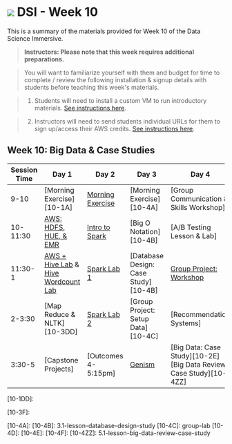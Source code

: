 # ![](https://ga-dash.s3.amazonaws.com/production/assets/logo-9f88ae6c9c3871690e33280fcf557f33.png) DSI - Week 10

This is a summary of the materials provided for Week 10 of the Data Science Immersive.

> **Instructors: Please note that this week requires additional preparations.**

> You will want to familiarize yourself with them and budget for time to complete / review the following installation & signup details with students before teaching this week's materials.

> 1. Students will need to install a custom VM to run introductory materials. [See instructions here](https://github.com/ga-students/DSI_SM_01/blob/master/curriculum/week-09/VM-big-data-setup.md).

> 2. Instructors will need to send students individual URLs for them to sign up/access their AWS credits. [See instructions here](https://github.com/ga-students/DSI_SM_01/blob/master/curriculum/week-09/VM-big-data-setup.md).

## Week 10: Big Data & Case Studies

Session Time | Day 1 | Day 2 | Day 3 | Day 4 | Day 5
 --- | --- | --- | --- | ---  | ---
9-10 | [Morning Exercise][10-1A]             | [Morning Exercise][10-3A]           | [Morning Exercise][10-4A]         | [Group Communication & Skills Workshop]             | [Morning Exercise][10-5A]
10-11:30 |[AWS: HDFS, HUE, & EMR][10-1AA]        | [Intro to Spark][10-3B]             |  [Big O Notation][10-4B] | [A/B Testing Lesson & Lab]   | [Spark: Case Study][10-3E] 
11:30-1 | [AWS + Hive Lab][10-1BB]  & [Hive Wordcount Lab][10-1CC]   | [Spark Lab 1][10-3C]      | [Database Design: Case Study][10-4B]       | [Group Project: Workshop][10-5D]  | [Group Project: Workshop][10-5C] or [Review]
2-3:30 | [Map Reduce & NLTK][10-3DD]         | [Spark Lab 2][10-3D]         | [Group Project: Setup Data][10-4C]       |  [Recommendation Systems]    | [Group Project: Workshop][10-5D]
3:30-5 | [Capstone Projects]    |  [Outcomes 4-5:15pm]       | [Genism][10-3E]| [Big Data: Case Study][10-2E] [Big Data Review: Case Study][10-4ZZ]    | [Student Presentations][10-5E]

[10-1AA]: 1.2-lesson-AWS-EMR
[10-1BB]: 1.3-lab-Hive-Queries
[10-1CC]: 1.4-lesson-Hive
[10-1DD]: 

[10-3A]: #
[10-3B]: 2.1-lesson-Spark-Intro
[10-3C]: 2.2-lab-Spark-Lab-1
[10-3D]: 2.3-lab-Spark-Lab-2
[10-3E]: 2.4-lesson-Spark-Case-Study
[10-3F]: 

[10-4A]: 
[10-4B]: 3.1-lesson-database-design-study
[10-4C]: group-lab
[10-4D]: 
[10-4E]:
[10-4F]: 
[10-4ZZ]: 5.1-lesson-big-data-review-case-study

[10-5A]: ../recurring-materials/reflection
[10-5B]: 5.1-lesson
[10-5C]: group-lab
[10-5D]: group-lab
[10-5E]: ../recurring-materials/project-show-and-tell
[10-5F]: ./instructor-contributions/

